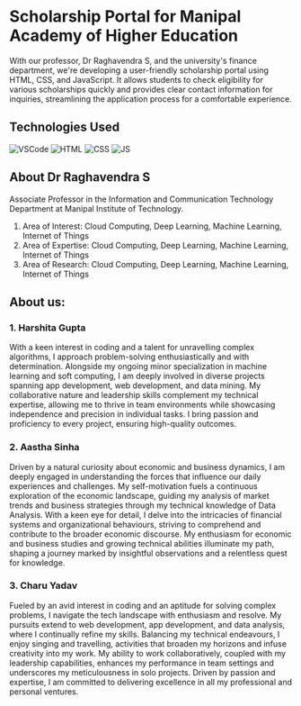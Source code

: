 # Scholarship Portal for Manipal Academy of Higher Education

With our professor, Dr Raghavendra S, and the university's finance‬ department, we're developing a user-friendly scholarship portal using‬ HTML, CSS, and JavaScript. It allows students to check eligibility for‬ various scholarships quickly and provides clear contact information for‬ inquiries, streamlining the application process for a comfortable‬ experience.
## Technologies Used
![VSCode](https://img.shields.io/badge/-VSCode-007ACC?style=flat-square&logo=visualstudiocode&logoColor=white) 
![HTML](https://img.shields.io/badge/-HTML-E34F26?style=flat-square&logo=html5&logoColor=white) 
![CSS](https://img.shields.io/badge/-CSS-1572B6?style=flat-square&logo=css3&logoColor=white) 
![JS](https://img.shields.io/badge/-JavaScript-F7DF1E?style=flat-square&logo=javascript&logoColor=black)


## About Dr Raghavendra S
Associate Professor in the Information and Communication Technology Department at Manipal Institute of Technology.
1. Area of Interest: Cloud Computing, Deep Learning, Machine Learning, Internet of Things
2. Area of Expertise: Cloud Computing, Deep Learning, Machine Learning, Internet of Things
3. Area of Research: Cloud Computing, Deep Learning, Machine Learning, Internet of Things

## About us:
### 1. Harshita Gupta
With a keen interest in coding and a talent for unravelling complex algorithms, I approach problem-solving enthusiastically and with determination. Alongside my ongoing minor specialization in machine learning and soft computing, I am deeply involved in diverse projects spanning app development, web development, and data mining. My collaborative nature and leadership skills complement my technical expertise, allowing me to thrive in team environments while showcasing independence and precision in individual tasks. I bring passion and proficiency to every project, ensuring high-quality outcomes.

### 2. Aastha Sinha
Driven by a natural curiosity about economic and business dynamics, I am deeply engaged in understanding the forces that influence our daily experiences and challenges. My self-motivation fuels a continuous exploration of the economic landscape, guiding my analysis of market trends and business strategies through my technical knowledge of Data Analysis. With a keen eye for detail, I delve into the intricacies of financial systems and organizational behaviours, striving to comprehend and contribute to the broader economic discourse. My enthusiasm for economic and business studies and growing technical abilities illuminate my path, shaping a journey marked by insightful observations and a relentless quest for knowledge.

### 3. Charu Yadav
Fueled by an avid interest in coding and an aptitude for solving complex problems, I navigate the tech landscape with enthusiasm and resolve. My pursuits extend to web development, app development, and data analysis, where I continually refine my skills. Balancing my technical endeavours, I enjoy singing and travelling, activities that broaden my horizons and infuse creativity into my work. My ability to work collaboratively, coupled with my leadership capabilities, enhances my performance in team settings and underscores my meticulousness in solo projects. Driven by passion and expertise, I am committed to delivering excellence in all my professional and personal ventures.
